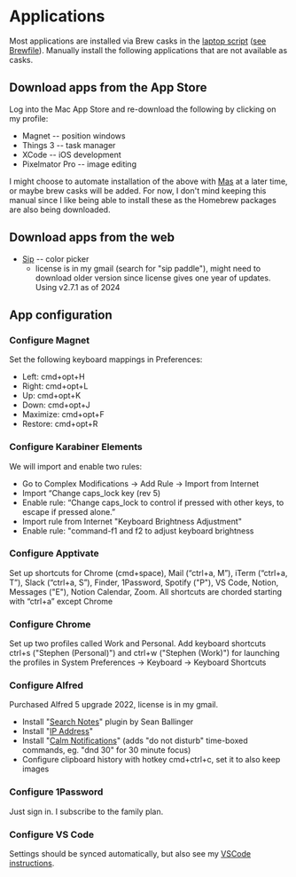 # Applications

Most applications are installed via Brew casks in the [laptop
script](../laptop) ([see Brewfile](../brewfile)). Manually install the following applications that are not
available as casks.

## Download apps from the App Store

Log into the Mac App Store and re-download the following by clicking on my profile:

* Magnet -- position windows
* Things 3 -- task manager
* XCode -- iOS development
* Pixelmator Pro -- image editing

I might choose to automate installation of the above with [Mas](https://github.com/mas-cli/mas) at a later time, or maybe brew casks will be added. For now, I don't mind keeping this manual since I like being able to install these as the Homebrew packages are also being downloaded.

## Download apps from the web

* [Sip](https://sipapp.io/) -- color picker
  * license is in my gmail (search for "sip paddle"), might need to download older version since license gives one year of updates. Using v2.7.1 as of 2024

## App configuration

### Configure Magnet

Set the following keyboard mappings in Preferences:

* Left: cmd+opt+H
* Right: cmd+opt+L
* Up: cmd+opt+K
* Down: cmd+opt+J
* Maximize: cmd+opt+F
* Restore: cmd+opt+R

### Configure Karabiner Elements

We will import and enable two rules:

* Go to Complex Modifications -> Add Rule -> Import from Internet
* Import “Change caps_lock key (rev 5)
* Enable rule: “Change caps_lock to control if pressed with other keys, to escape if pressed alone.”
* Import rule from Internet "Keyboard Brightness Adjustment"
* Enable rule: "command-f1 and f2 to adjust keyboard brightness

### Configure Apptivate

Set up shortcuts for Chrome (cmd+space), Mail (“ctrl+a, M”), iTerm (“ctrl+a, T”), Slack (“ctrl+a, S”), Finder, 1Password, Spotify ("P"), VS Code, Notion, Messages ("E"), Notion Calendar, Zoom. All shortcuts are chorded starting with “ctrl+a” except Chrome

### Configure Chrome

Set up two profiles called Work and Personal. Add keyboard shortcuts ctrl+s ("Stephen (Personal)") and ctrl+w ("Stephen (Work)") for launching the profiles in System Preferences -> Keyboard -> Keyboard Shortcuts

### Configure Alfred

Purchased Alfred 5 upgrade 2022, license is in my gmail.

* Install "[Search Notes](https://github.com/sballin/alfred-search-notes-app)" plugin by Sean Ballinger
* Install "[IP Address](https://alfred.app/workflows/alexchantastic/ip-address/)"
* Install "[Calm Notifications](https://alfred.app/workflows/vitor/calm-notifications/)" (adds "do not disturb" time-boxed commands, eg. "dnd 30" for 30 minute focus)
* Configure clipboard history with hotkey cmd+ctrl+c, set it to also keep images 

### Configure 1Password

Just sign in. I subscribe to the family plan.

### Configure VS Code

Settings should be synced automatically, but also see my [VSCode instructions](./vscode).

